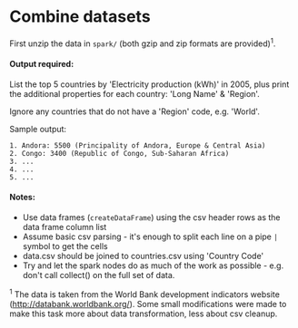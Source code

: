 # Combine datasets

First unzip the data in `spark/` (both gzip and zip formats are provided)<sup>1</sup>.

#### Output required:
List the top 5 countries by 'Electricity production (kWh)' in 2005, plus print the additional properties for each country: 'Long Name' & 'Region'.

Ignore any countries that do not have a 'Region' code, e.g. 'World'.

Sample output:
```
1. Andora: 5500 (Principality of Andora, Europe & Central Asia)
2. Congo: 3400 (Republic of Congo, Sub-Saharan Africa)
3. ...
4. ...
5. ...
```

#### Notes: 
* Use data frames (`createDataFrame`) using the csv header rows as the data frame column list
* Assume basic csv parsing - it's enough to split each line on a pipe `|` symbol to get the cells
* data.csv should be joined to countries.csv using 'Country Code'
* Try and let the spark nodes do as much of the work as possible - e.g. don't call collect() on the full set of data.

<sup>1</sup> The data is taken from the World Bank development indicators website (http://databank.worldbank.org/).
Some small modifications were made to make this task more about data transformation, less about csv cleanup.

